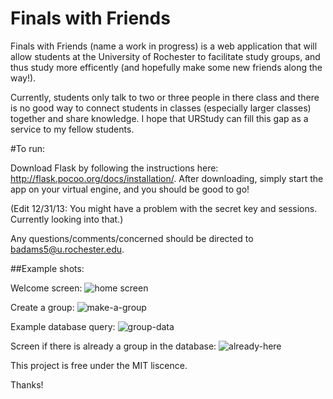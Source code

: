 Finals with Friends
==========

Finals with Friends (name a work in progress) is a web application that will allow students at the University of Rochester to facilitate 
study groups, and thus study more efficently (and hopefully make some new friends along the way!). 

Currently, students only talk to two or three people in there class and there is no good way to connect students in classes (especially larger classes) 
together and share knowledge. I hope that URStudy can fill this gap as a service to my fellow students.

#To run:

Download Flask by following the instructions here: http://flask.pocoo.org/docs/installation/. After downloading, simply start the app on your virtual engine, and you should be good to go! 

(Edit 12/31/13: You might have a problem with the secret key and sessions. Currently looking into that.)

Any questions/comments/concerned should be directed to badams5@u.rochester.edu.

##Example shots:

Welcome screen:
![home screen](https://raw.github.com/bramses/URStudying/master/urpics/Capture.JPG)

Create a group:
![make-a-group](https://raw.github.com/bramses/URStudying/master/urpics/Capture2.JPG)

Example database query:
![group-data](https://raw.github.com/bramses/URStudying/master/urpics/Capture5.JPG)

Screen if there is already a group in the database:
![already-here](https://raw.github.com/bramses/URStudying/master/urpics/Capture4.JPG)




This project is free under the MIT liscence.

Thanks!
